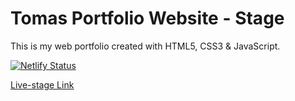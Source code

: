 # Tomas Portfolio Website - Stage

This is my web portfolio created with HTML5, CSS3 & JavaScript.

[![Netlify Status](https://api.netlify.com/api/v1/badges/fd3f8dd3-37a2-4333-8659-3294357f6d64/deploy-status)](https://app.netlify.com/sites/tomas-software-developer-stage/deploys)

[Live-stage Link](https://tomas-software-developer-stage.netlify.app/)
